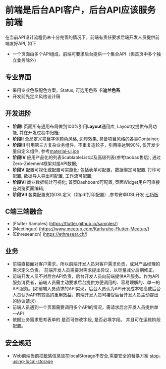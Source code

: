 # 前端是后台API客户，后台API应该服务前端
在当前API设计流程仍未十分完善的情况下，前端有责任要求后端开发人员提供前端友好API, 如下
- 一个页面由多个API组成，前端可要求后台提供一个集合API（但首页中多个独立业务除外）


## 专业界面
* 采用专业色系配色方案，Status, 可选用色系 **卡迪兰色系**
* 开发前先定义风格设计稿

## 开发进阶
* **阶段I**   页面所有通用布局做到100%引用**Layout**通用库, Layout仅提供布局功能, 并在开发过程中归档;
* **阶段II**  全局定义项目字体颜色风格, 边界效果, 具备项目风格的各类Container;  
* **阶段III** 引用第三方复杂业务组件，不重复造轮子，引用率达到90%, 仅开发少量自定义组件, 参考[material-ui](http://material-ui.com),[ice](https://ice.work)
* **阶段IV**  应用产品化的列表ScablableList以及高级列表(参考taobao售后), 通过 Zero-Zelement框架对接API数据;
* **阶段V**   配置可视化或配置可实施化: 包括表单可配置，数据绑定可配置, 打印可配置, 数据导入导出可配置, 工作流可配置;
* **阶段VI**  商业数据统计可视化; 首页Dashboard可配置, 页面Widget用户可直接在浏览页面编辑;
* **阶段VII** 各类配置支持DSL定义（如pdf打印配置）,参考安卓DSL开发 [七巧板](http://tangram.pingguohe.net/)

## C端三端融合
* [Flutter Samples] (https://flutter.github.io/samples/)
* [Meetingup] (https://www.meetup.com/Karlsruhe-Flutter-Meetup/)
* [Ethresear.cn] (https://ethresear.ch/)

## 业务
*	前端直接面对客户需求，所以前端开发人员对客户需求负责，或对产品经理的需求定义负责。 前端开发人员需要对需求提出异议，以尽量减少后期修正。
* 前端开发人员不对后台API负责，后台开发人员向前端提供API服务。作为API服务消费者，前端人员需主动要求后台提供方便调用的、容易理解的、单一的API服务。(如前端人员请求的API实现，后台人员认为API开发成本较高或后台人员认为API有较高的重用效益，前端开发人员可接受后台开发人员主动提出的协议请求)
* 前端人员遇到一个页面需要调用多个API的情况，需请求后台开发人员提供单一API
*  依据业务需求思考表单的 是否可修改字段, 是否必填字段。 并且可在运维阶段配置。

## 安全规范
* Web前端当前把敏感信息放在localStorage不安全,需要安全的替换方案 [stop-using-local-storage](https://dev.to/rdegges/please-stop-using-local-storage-1i04)
